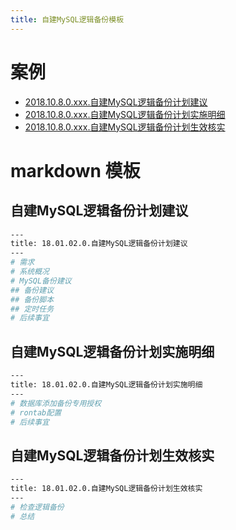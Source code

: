 ```yaml
---
title: 自建MySQL逻辑备份模板
---
```


# 案例

- [2018.10.8.0.xxx.自建MySQL逻辑备份计划建议](/database/mysql/dba_mysql/08-MySQL管理规范/demo/自建MySQL逻辑备份计划建议demo.html)
- [2018.10.8.0.xxx.自建MySQL逻辑备份计划实施明细](/database/mysql/dba_mysql/08-MySQL管理规范/demo/自建MySQL逻辑备份计划实施明细demo.html)
- [2018.10.8.0.xxx.自建MySQL逻辑备份计划生效核实](/database/mysql/dba_mysql/08-MySQL管理规范/demo/自建MySQL逻辑备份计划生效核实demo.html)

# markdown 模板

## 自建MySQL逻辑备份计划建议

```bash
---
title: 18.01.02.0.自建MySQL逻辑备份计划建议
---
# 需求
# 系统概况
# MySQL备份建议
## 备份建议
## 备份脚本
## 定时任务
# 后续事宜
```

## 自建MySQL逻辑备份计划实施明细

```bash
---
title: 18.01.02.0.自建MySQL逻辑备份计划实施明细
---
# 数据库添加备份专用授权
# rontab配置
# 后续事宜
```

## 自建MySQL逻辑备份计划生效核实

```bash
---
title: 18.01.02.0.自建MySQL逻辑备份计划生效核实
---
# 检查逻辑备份
# 总结
```
